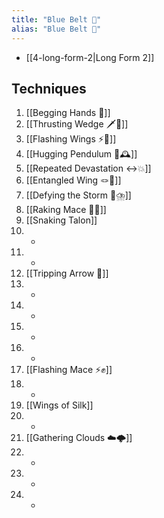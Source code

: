 ```yaml
---
title: "Blue Belt 🔵"
alias: "Blue Belt 🔵"
---
```

- [[4-long-form-2|Long Form 2]]
## Techniques
1. [[Begging Hands 🤲]]
2. [[Thrusting Wedge 🗡️🔼]]
3. [[Flashing Wings ⚡🪽]]
4. [[Hugging Pendulum 🤗🕰️]]
5. [[Repeated Devastation ↔️💥]]
6. [[Entangled Wing 🪢🪽]]
7. [[Defying the Storm 🚧⛈️]]
8. [[Raking Mace 🧹✊]]
9. [[Snaking Talon]]
10. -
11. -
12. [[Tripping Arrow 🏹]]
13. -
14. -
15. -
16. -
17. [[Flashing Mace ⚡✊]]
18. -
19. [[Wings of Silk]]
20. -
21. [[Gathering Clouds ☁️🌩️]]
22. -
23. -
24. -
